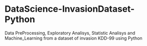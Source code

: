 # DataScience-InvasionDataset-Python
Data PreProcessing, Exploratory Analisys, Statistic Analisys and Machine_Learning from a dataset of invasion KDD-99 using Python

